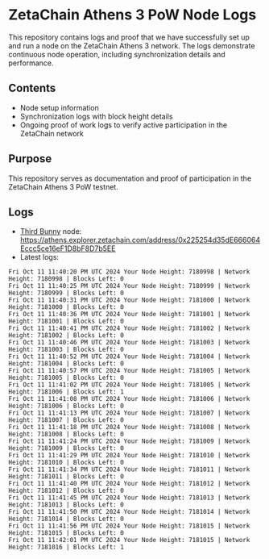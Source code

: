 # ZetaChain Athens 3 PoW Node Logs
This repository contains logs and proof that we have successfully set up and run a node on the ZetaChain Athens 3 network. The logs demonstrate continuous node operation, including synchronization details and performance.

## Contents
- Node setup information
- Synchronization logs with block height details
- Ongoing proof of work logs to verify active participation in the ZetaChain network

## Purpose
This repository serves as documentation and proof of participation in the ZetaChain Athens 3 PoW testnet.

## Logs

- [Third Bunny](https://thirdbunny.xyz/) node: https://athens.explorer.zetachain.com/address/0x225254d35dE666064Eccc5ce16eF1D8bF8D7b5EE
- Latest logs:
```
Fri Oct 11 11:40:20 PM UTC 2024 Your Node Height: 7180998 | Network Height: 7180998 | Blocks Left: 0
Fri Oct 11 11:40:25 PM UTC 2024 Your Node Height: 7180999 | Network Height: 7180999 | Blocks Left: 0
Fri Oct 11 11:40:31 PM UTC 2024 Your Node Height: 7181000 | Network Height: 7181000 | Blocks Left: 0
Fri Oct 11 11:40:36 PM UTC 2024 Your Node Height: 7181001 | Network Height: 7181001 | Blocks Left: 0
Fri Oct 11 11:40:41 PM UTC 2024 Your Node Height: 7181002 | Network Height: 7181002 | Blocks Left: 0
Fri Oct 11 11:40:46 PM UTC 2024 Your Node Height: 7181003 | Network Height: 7181003 | Blocks Left: 0
Fri Oct 11 11:40:52 PM UTC 2024 Your Node Height: 7181004 | Network Height: 7181004 | Blocks Left: 0
Fri Oct 11 11:40:57 PM UTC 2024 Your Node Height: 7181005 | Network Height: 7181005 | Blocks Left: 0
Fri Oct 11 11:41:02 PM UTC 2024 Your Node Height: 7181005 | Network Height: 7181006 | Blocks Left: 1
Fri Oct 11 11:41:08 PM UTC 2024 Your Node Height: 7181006 | Network Height: 7181006 | Blocks Left: 0
Fri Oct 11 11:41:13 PM UTC 2024 Your Node Height: 7181007 | Network Height: 7181007 | Blocks Left: 0
Fri Oct 11 11:41:18 PM UTC 2024 Your Node Height: 7181008 | Network Height: 7181008 | Blocks Left: 0
Fri Oct 11 11:41:24 PM UTC 2024 Your Node Height: 7181009 | Network Height: 7181009 | Blocks Left: 0
Fri Oct 11 11:41:29 PM UTC 2024 Your Node Height: 7181010 | Network Height: 7181010 | Blocks Left: 0
Fri Oct 11 11:41:34 PM UTC 2024 Your Node Height: 7181011 | Network Height: 7181011 | Blocks Left: 0
Fri Oct 11 11:41:40 PM UTC 2024 Your Node Height: 7181012 | Network Height: 7181012 | Blocks Left: 0
Fri Oct 11 11:41:45 PM UTC 2024 Your Node Height: 7181013 | Network Height: 7181013 | Blocks Left: 0
Fri Oct 11 11:41:50 PM UTC 2024 Your Node Height: 7181014 | Network Height: 7181014 | Blocks Left: 0
Fri Oct 11 11:41:56 PM UTC 2024 Your Node Height: 7181015 | Network Height: 7181015 | Blocks Left: 0
Fri Oct 11 11:42:01 PM UTC 2024 Your Node Height: 7181015 | Network Height: 7181016 | Blocks Left: 1
```
